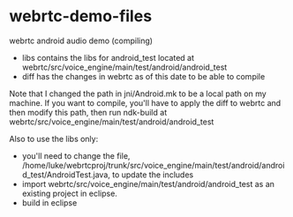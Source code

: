 webrtc-demo-files
=================

webrtc android audio demo (compiling)

* libs contains the libs for android_test located at webrtc/src/voice_engine/main/test/android/android_test
* diff has the changes in webrtc as of this date to be able to compile

Note that I changed the path in jni/Android.mk to be a local path on my machine.
If you want to compile, you'll have to apply the diff to webrtc and then modify
this path, then run ndk-build at webrtc/src/voice_engine/main/test/android/android_test

Also to use the libs only:
* you'll need to change the file,
/home/luke/webrtcproj/trunk/src/voice_engine/main/test/android/android_test/AndroidTest.java, to update the includes
* import  webrtc/src/voice_engine/main/test/android/android_test as an existing
  project in eclipse.
* build in eclipse
